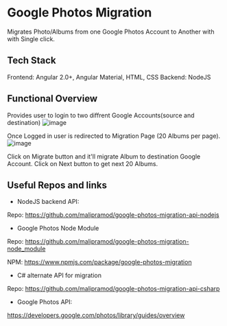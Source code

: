 # Google Photos Migration

Migrates Photo/Albums from one Google Photos Account to Another with with Single click.

## Tech Stack

Frontend: Angular 2.0+, Angular Material, HTML, CSS
Backend: NodeJS

## Functional Overview

Provides user to login to two diffrent Google Accounts(source and destination)
![image](https://user-images.githubusercontent.com/13375870/55705932-8f763f00-59fd-11e9-999c-3a711cf9c34c.png)

Once Logged in user is redirected to Migration Page (20 Albums per page).
![image](https://user-images.githubusercontent.com/13375870/55706093-ef6ce580-59fd-11e9-94b9-412f6a988eae.png)

Click on Migrate button and it'll migrate Album to destination Google Account. Click on Next button to get next 20 Albums.

## Useful Repos and links

* NodeJS backend API:

Repo: <https://github.com/malipramod/google-photos-migration-api-nodejs>

* Google Photos Node Module

Repo: <https://github.com/malipramod/google-photos-migration-node_module>

NPM:  <https://www.npmjs.com/package/google-photos-migration>

* C# alternate API for migration

Repo: <https://github.com/malipramod/google-photos-migration-api-csharp>

* Google Photos API:

<https://developers.google.com/photos/library/guides/overview>